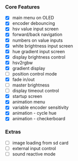 ### Core Features
- [x] main menu on OLED
- [x] encoder debouncing
- [x] hsv value input screen
- [x] forward/back navigation
- [x] numbers on value inputs
- [x] white brightness input screen
- [x] hue gradient input screen
- [x] display brightness control
- [x] hsv2rgbw
- [x] gradient display
- [ ] position control mode
- [x] fade in/out
- [ ] master brightness
- [ ] display timeout control
- [x] startup screen
- [x] animation menu
- [x] variable encoder sensitivity
- [x] animation - cycle hue
- [x] animation - checkerboard

### Extras
- [ ] image loading from sd card
- [ ] external input control
- [ ] sound reactive mode
